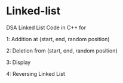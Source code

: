 # Linked-list
DSA Linked List Code in C++ for

1: Addition at (start, end, random position)

2: Deletion from (start, end, random position)

3: Display

4: Reversing Linked List
